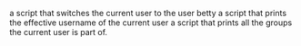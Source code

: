 a script that switches the current user to the user betty
a script that prints the effective username of the current user
a script that prints all the groups the current user is part of.
